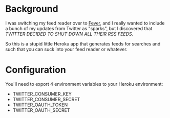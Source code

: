 # Background

I was switching my feed reader over to [Fever](http://www.feedafever.com/), and I really wanted to include a bunch of my updates from Twitter as "sparks", but I discovered that *TWITTER DECIDED TO SHUT DOWN ALL THEIR RSS FEEDS*.

So this is a stupid little Heroku app that generates feeds for searches and such that you can suck into your feed reader or whatever.

# Configuration

You'll need to export 4 environment variables to your Heroku environment:

* TWITTER_CONSUMER_KEY
* TWITTER_CONSUMER_SECRET
* TWITTER_OAUTH_TOKEN
* TWITTER_OAUTH_SECRET

